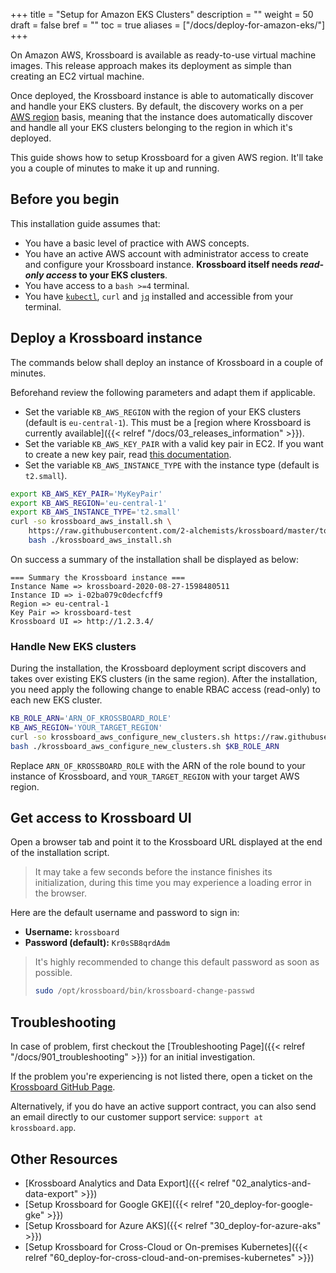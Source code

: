 +++
title = "Setup for Amazon EKS Clusters"
description = ""
weight = 50
draft = false
bref = ""
toc = true
aliases = ["/docs/deploy-for-amazon-eks/"]
+++


On Amazon AWS, Krossboard is available as ready-to-use virtual machine images. This release approach makes its deployment as simple than creating an EC2 virtual machine.

Once deployed, the Krossboard instance is able to automatically discover and handle your EKS clusters. By default, the discovery works on a per [AWS region](https://docs.aws.amazon.com/en_us/AWSEC2/latest/UserGuide/using-regions-availability-zones.html) basis, meaning that the instance does automatically discover and handle all your EKS clusters belonging to the region in which it's deployed.

This guide shows how to setup Krossboard for a given AWS region. It'll take you a couple of minutes to make it up and running.

## Before you begin
This installation guide assumes that:

* You have a basic level of practice with AWS concepts.
* You have an active AWS account with administrator access to create and configure your Krossboard instance. **Krossboard itself needs _read-only access_ to your EKS clusters**.
* You have access to a `bash >=4` terminal.
* You have [`kubectl`](https://kubernetes.io/fr/docs/tasks/tools/install-kubectl/), `curl` and [`jq`](https://stedolan.github.io/jq/) installed and accessible from your terminal.

## Deploy a Krossboard instance
The commands below shall deploy an instance of Krossboard in a couple of minutes.

Beforehand review the following parameters and adapt them if applicable.
  * Set the variable `KB_AWS_REGION` with the region of your EKS clusters (default is `eu-central-1`). This must be a [region where Krossboard is currently available]({{< relref "/docs/03_releases_information" >}}).
  * Set the variable `KB_AWS_KEY_PAIR` with a valid key pair in EC2. If you want to create a new key pair, read [this documentation](https://docs.aws.amazon.com/cli/latest/userguide/cli-services-ec2-keypairs.html).
  * Set the variable `KB_AWS_INSTANCE_TYPE` with the instance type (default is `t2.small`).

```sh
export KB_AWS_KEY_PAIR='MyKeyPair'
export KB_AWS_REGION='eu-central-1'
export KB_AWS_INSTANCE_TYPE='t2.small'
curl -so krossboard_aws_install.sh \
    https://raw.githubusercontent.com/2-alchemists/krossboard/master/tooling/setup/krossboard_aws_install.sh && \
    bash ./krossboard_aws_install.sh
```

On success a summary of the installation shall be displayed as below:
```
=== Summary the Krossboard instance ===
Instance Name => krossboard-2020-08-27-1598480511
Instance ID => i-02ba079c0decfcff9
Region => eu-central-1
Key Pair => krossboard-test
Krossboard UI => http://1.2.3.4/
```

### Handle New EKS clusters
 During the installation, the Krossboard deployment script discovers and takes over existing EKS clusters (in the same region). After the installation, you need apply the following change to enable RBAC access (read-only) to each new EKS cluster. 
```sh
KB_ROLE_ARN='ARN_OF_KROSSBOARD_ROLE'
KB_AWS_REGION='YOUR_TARGET_REGION'
curl -so krossboard_aws_configure_new_clusters.sh https://raw.githubusercontent.com/2-alchemists/krossboard/master/tooling/setup/krossboard_aws_configure_new_clusters.sh
bash ./krossboard_aws_configure_new_clusters.sh $KB_ROLE_ARN
```
 
Replace `ARN_OF_KROSSBOARD_ROLE` with the ARN of the role bound to your instance of Krossboard, and `YOUR_TARGET_REGION` with your target AWS region.

## Get access to Krossboard UI
Open a browser tab and point it to the Krossboard URL displayed at the end of the installation script. 

> It may take a few seconds before the instance finishes its initialization, during this time you may experience a loading error in the browser.

Here are the default username and password to sign in:

* **Username:** `krossboard`
* **Password (default):** `Kr0sSB8qrdAdm`

> It's highly recommended to change this default password as soon as possible. 
> ```bash
> sudo /opt/krossboard/bin/krossboard-change-passwd
> ```

## Troubleshooting
In case of problem, first checkout the [Troubleshooting Page]({{< relref "/docs/901_troubleshooting" >}}) for an initial investigation.

If the problem you're experiencing is not listed there, open a ticket on the [Krossboard GitHub Page](https://github.com/2-alchemists/krossboard/issues).

Alternatively, if you do have an active support contract, you can also send an email directly to our customer support service: `support at krossboard.app`.

## Other Resources
* [Krossboard Analytics and Data Export]({{< relref "02_analytics-and-data-export" >}})
* [Setup Krossboard for Google GKE]({{< relref "20_deploy-for-google-gke" >}})
* [Setup Krossboard for Azure AKS]({{< relref "30_deploy-for-azure-aks" >}})
* [Setup Krossboard for Cross-Cloud or On-premises Kubernetes]({{< relref "60_deploy-for-cross-cloud-and-on-premises-kubernetes" >}})
